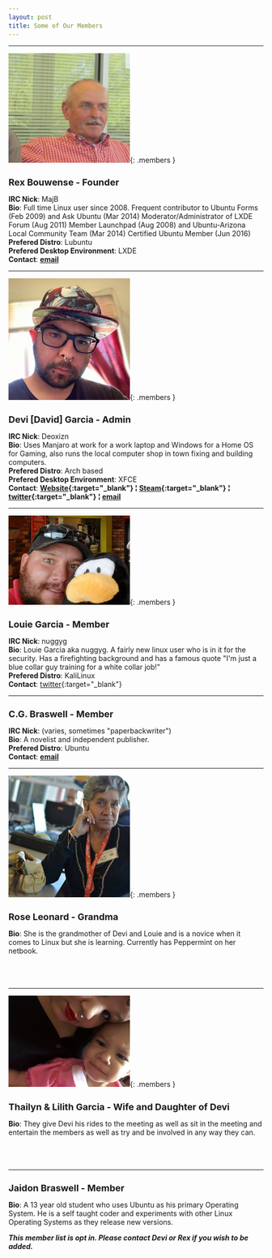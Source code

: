 ```yaml
---
layout: post
title: Some of Our Members
---
```


- - -
![alt text](https://raw.githubusercontent.com/CochiseLinuxUsersGroup/CochiseLinuxUsersGroup.github.io/master/images/rex.jpg "Rex's Photo"){: .members }
# **Rex Bouwense** - Founder  
**IRC Nick**:  MajB  
**Bio**: Full time Linux user since 2008\. Frequent contributor to Ubuntu Forms (Feb 2009) and Ask Ubuntu (Mar 2014) Moderator/Administrator of LXDE Forum (Aug 2011) Member Launchpad (Aug 2008) and Ubuntu-Arizona Local Community Team (Mar 2014) Certified Ubuntu Member (Jun 2016)  
**Prefered Distro**: Lubuntu  
**Prefered Desktop Environment**: LXDE  
**Contact**:   **[email](mailto:majb@azloco.com)**

- - -
![alt text](https://raw.githubusercontent.com/CochiseLinuxUsersGroup/CochiseLinuxUsersGroup.github.io/master/images/david.jpg "David's Photo"){: .members }
# **Devi [David] Garcia** - Admin

**IRC Nick**:  Deoxizn   
**Bio**: Uses Manjaro at work for a work laptop and Windows for a Home OS for Gaming, also runs the local computer shop in town fixing and building computers.  
**Prefered Distro**: Arch based  
**Prefered Desktop Environment**: XFCE   
**Contact**:  **[Website](https://z0mbiexx.github.io){:target="_blank"}  &brvbar; [Steam](https://steamcommunity.com/id/z0mbiexx){:target="_blank"}   &brvbar; [twitter](https://twitter.com/z0mbiexx){:target="_blank"}  &brvbar; [email](mailto:asphyxiated.god@gmail.com)**

- - -
![alt text](https://raw.githubusercontent.com/CochiseLinuxUsersGroup/CochiseLinuxUsersGroup.github.io/master/images/louie.jpg "Louie's Photo"){: .members }
# **Louie Garcia** - Member  
**IRC Nick**:  nuggyg  
**Bio**: Louie Garcia aka nuggyg. A fairly new linux user who is in it for the security.  Has a firefighting background and has a famous quote "I'm just a blue collar guy training for a white collar job!"  
**Prefered Distro**: KaliLinux  
**Contact**:  [twitter](https://twitter.com/nuggy_g){:target="_blank"} 

- - -

# **C.G. Braswell** - Member  
**IRC Nick**:  (varies, sometimes "paperbackwriter")  
**Bio**: A novelist and independent publisher.  
**Prefered Distro**: Ubuntu  
**Contact**:   **[email](mailto:chris.braswell@fusepowder.com)**

- - -
![alt text](https://raw.githubusercontent.com/CochiseLinuxUsersGroup/CochiseLinuxUsersGroup.github.io/master/images/rose.jpg "Rose's Photo"){: .members }
# **Rose Leonard** - Grandma  
**Bio**: She is the grandmother of Devi and Louie and is a novice when it comes to Linux but she is learning.  Currently has Peppermint on her netbook.
&nbsp;  
&nbsp;  
&nbsp;  
&nbsp;  

- - -

![alt text](https://raw.githubusercontent.com/CochiseLinuxUsersGroup/CochiseLinuxUsersGroup.github.io/master/images/lilith.jpg "lilith's Photo"){: .members }
# **Thailyn & Lilith Garcia** - Wife and Daughter of Devi  
**Bio**: They give Devi his rides to the meeting as well as sit in the meeting and entertain the members as well as try and be involved in any way they can.
&nbsp;  
&nbsp;  
&nbsp;  
&nbsp;  

- - -

# **Jaidon Braswell** - Member
**Bio**:  A 13 year old student who uses Ubuntu as his primary Operating System.  He is a self taught coder and experiments with other Linux Operating Systems as they release new versions.
 
 
 

_**This member list is opt in. Please contact Devi or Rex if you wish to be added.**_

<style type="text/css">
.members {
  display: block;
  margin-left: auto;
  margin-right: auto;
  float: right;
}
h1 {
  font-size: 18px;
} 
</style>
